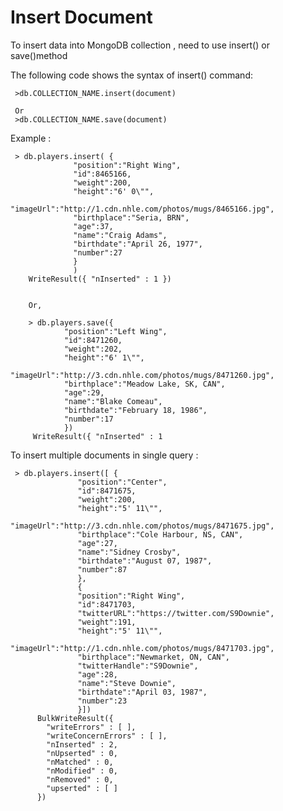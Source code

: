# Insert Document

To insert data into MongoDB collection , need to use insert() or save()method


The following code shows the syntax of insert() command:

     >db.COLLECTION_NAME.insert(document)

     Or
     >db.COLLECTION_NAME.save(document)

	 
Example :

     > db.players.insert( {
                  "position":"Right Wing",
                  "id":8465166,
                  "weight":200,
                  "height":"6' 0\"",
                  "imageUrl":"http://1.cdn.nhle.com/photos/mugs/8465166.jpg",
                  "birthplace":"Seria, BRN",
                  "age":37,
                  "name":"Craig Adams",
                  "birthdate":"April 26, 1977",
                  "number":27
                  }
                  )
        WriteResult({ "nInserted" : 1 })
		
		
		Or,
		
		> db.players.save({
                "position":"Left Wing",
                "id":8471260,
                "weight":202,
                "height":"6' 1\"",
                "imageUrl":"http://3.cdn.nhle.com/photos/mugs/8471260.jpg",
                "birthplace":"Meadow Lake, SK, CAN",
                "age":29,
                "name":"Blake Comeau",
                "birthdate":"February 18, 1986",
                "number":17
                })
         WriteResult({ "nInserted" : 1 
		 
		 
To insert multiple documents in single query :


     > db.players.insert([ {
                   "position":"Center",
                   "id":8471675,
                   "weight":200,
                   "height":"5' 11\"",
                   "imageUrl":"http://3.cdn.nhle.com/photos/mugs/8471675.jpg",
                   "birthplace":"Cole Harbour, NS, CAN",
                   "age":27,
                   "name":"Sidney Crosby",
                   "birthdate":"August 07, 1987",
                   "number":87
                   },
                   {
                   "position":"Right Wing",
                   "id":8471703,
                   "twitterURL":"https://twitter.com/S9Downie",
                   "weight":191,
                   "height":"5' 11\"",
                   "imageUrl":"http://1.cdn.nhle.com/photos/mugs/8471703.jpg",
                   "birthplace":"Newmarket, ON, CAN",
                   "twitterHandle":"S9Downie",
                   "age":28,
                   "name":"Steve Downie",
                   "birthdate":"April 03, 1987",
                   "number":23
                   }])
          BulkWriteResult({
	        "writeErrors" : [ ],
	        "writeConcernErrors" : [ ],
	        "nInserted" : 2,
	        "nUpserted" : 0,
	        "nMatched" : 0,
	        "nModified" : 0,
	        "nRemoved" : 0,
	        "upserted" : [ ]
          })
